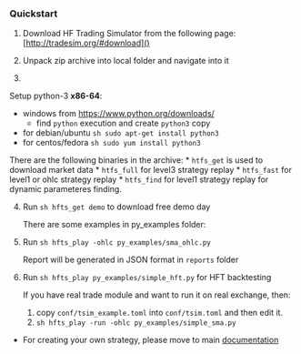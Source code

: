 ### Quickstart

1.
    Download HF Trading Simulator from the following page: [http://tradesim.org/#download]()
    
2.
    Unpack zip archive into local folder and navigate into it
    
3.
Setup python-3 **x86-64**:
  * windows from https://www.python.org/downloads/
    * find ``python`` execution and create ``python3`` copy
  * for debian/ubuntu ``sh sudo apt-get install python3``
  * for centos/fedora ``sh sudo yum install python3``

  There are the following binaries in the archive:
    * ``htfs_get`` is used to download market data
    * ``htfs_full`` for level3 strategy replay
    * ``htfs_fast`` for level1 or ohlc strategy replay
    * ``htfs_find`` for level1 strategy replay for dynamic parameteres finding.

4.
    Run ```sh hfts_get demo``` to download free demo day

    There are some examples in py_examples folder:

5.
    Run ```sh hfts_play -ohlc py_examples/sma_ohlc.py```

    Report will be generated in JSON format in ``reports`` folder
    
6.
    Run ```sh hfts_play py_examples/simple_hft.py``` for HFT backtesting

    If you have real trade module and want to run it on real exchange, then:
    1. copy ``conf/tsim_example.toml`` into ``conf/tsim.toml`` and then edit it.
    2. ```sh hfts_play -run -ohlc py_examples/simple_sma.py```

* For creating your own strategy, please move to main [documentation](doc.md)

